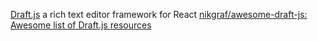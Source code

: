 
[Draft.js](http://facebook.github.io/draft-js/)
a rich text editor framework for React
[nikgraf/awesome-draft-js: Awesome list of Draft.js resources](https://github.com/nikgraf/awesome-draft-js)
